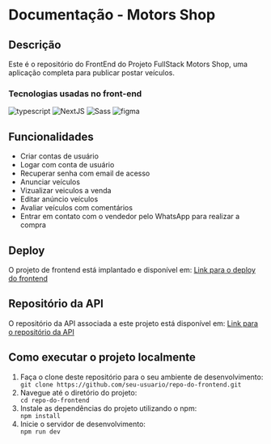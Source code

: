 <h1>Documentação - Motors Shop</h1>

  <h2>Descrição</h2>
  <p>Este é o repositório do FrontEnd do Projeto FullStack Motors Shop, uma aplicação completa para publicar postar veículos.</p>

  <h3>Tecnologias usadas no front-end</h3>
  <img src="https://img.shields.io/badge/TypeScript-007ACC?style=for-the-badge&logo=typescript&logoColor=white" alt="typescript"/> <img src="https://img.shields.io/badge/Next.js-000?logo=nextdotjs&logoColor=fff&style=for-the-badge" alt="NextJS"/> <img src="https://img.shields.io/badge/Sass-CC6699?style=for-the-badge&logo=sass&logoColor=white" alt="Sass"/> <img src="https://img.shields.io/badge/Figma-F24E1E?style=for-the-badge&logo=figma&logoColor=white" alt="figma"/> 

  <h2>Funcionalidades</h2>
  <ul>
    <li>Criar contas de usuário</li>
    <li>Logar com conta de usuário</li>
    <li>Recuperar senha com email de acesso</li>
    <li>Anunciar veículos</li>
    <li>Vizualizar veiculos a venda</li>
    <li>Editar anúncio veículos</li>
    <li>Avaliar veículos com comentários</li>
    <li>Entrar em contato com o vendedor pelo WhatsApp para realizar a compra</li>
  </ul>

  <h2>Deploy</h2>
  <p>O projeto de frontend está implantado e disponível em: <a href="https://www.example.com">Link para o deploy do frontend</a></p>

  <h2>Repositório da API</h2>
  <p>O repositório da API associada a este projeto está disponível em: <a href="https://github.com/seu-usuario/repo-da-api">Link para o repositório da API</a></p>

  <h2>Como executar o projeto localmente</h2>
  <ol>
    <li>Faça o clone deste repositório para o seu ambiente de desenvolvimento:</li>
    <code>git clone https://github.com/seu-usuario/repo-do-frontend.git</code>
    <li>Navegue até o diretório do projeto:</li>
    <code>cd repo-do-frontend</code>
    <li>Instale as dependências do projeto utilizando o npm:</li>
    <code>npm install</code>
    <li>Inicie o servidor de desenvolvimento:</li>
    <code>npm run dev</code>
  </ol>
